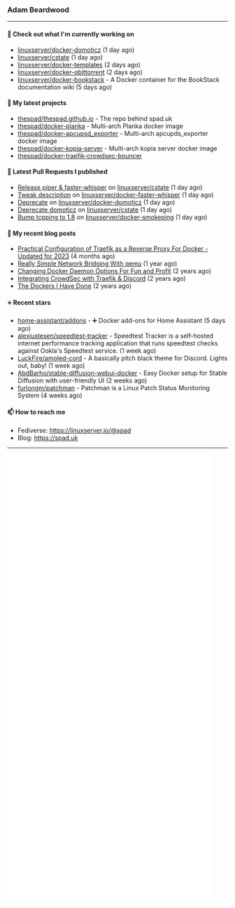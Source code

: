 ### Adam Beardwood
---
#### 👷 Check out what I'm currently working on

- [linuxserver/docker-domoticz](https://github.com/linuxserver/docker-domoticz) (1 day ago)
- [linuxserver/cstate](https://github.com/linuxserver/cstate) (1 day ago)
- [linuxserver/docker-templates](https://github.com/linuxserver/docker-templates) (2 days ago)
- [linuxserver/docker-qbittorrent](https://github.com/linuxserver/docker-qbittorrent) (2 days ago)
- [linuxserver/docker-bookstack](https://github.com/linuxserver/docker-bookstack) - A Docker container for the BookStack documentation wiki (5 days ago)

#### 🌱 My latest projects

- [thespad/thespad.github.io](https://github.com/thespad/thespad.github.io) - The repo behind spad.uk
- [thespad/docker-planka](https://github.com/thespad/docker-planka) - Multi-arch Planka docker image
- [thespad/docker-apcupsd_exporter](https://github.com/thespad/docker-apcupsd_exporter) - Multi-arch apcupds_exporter docker image
- [thespad/docker-kopia-server](https://github.com/thespad/docker-kopia-server) - Multi-arch kopia server docker image 
- [thespad/docker-traefik-crowdsec-bouncer](https://github.com/thespad/docker-traefik-crowdsec-bouncer)

#### 🔨 Latest Pull Requests I published

- [Release piper &amp; faster-whisper](https://github.com/linuxserver/cstate/pull/196) on [linuxserver/cstate](https://github.com/linuxserver/cstate) (1 day ago)
- [Tweak description](https://github.com/linuxserver/docker-faster-whisper/pull/2) on [linuxserver/docker-faster-whisper](https://github.com/linuxserver/docker-faster-whisper) (1 day ago)
- [Deprecate](https://github.com/linuxserver/docker-domoticz/pull/108) on [linuxserver/docker-domoticz](https://github.com/linuxserver/docker-domoticz) (1 day ago)
- [Deprecate domoticz](https://github.com/linuxserver/cstate/pull/195) on [linuxserver/cstate](https://github.com/linuxserver/cstate) (1 day ago)
- [Bump tcpping to 1.8](https://github.com/linuxserver/docker-smokeping/pull/165) on [linuxserver/docker-smokeping](https://github.com/linuxserver/docker-smokeping) (1 day ago)

#### 📜 My recent blog posts

- [Practical Configuration of Traefik as a Reverse Proxy For Docker - Updated for 2023](https://www.spad.uk/posts/practical-configuration-of-traefik-as-a-reverse-proxy-for-docker-updated-for-2023/) (4 months ago)
- [Really Simple Network Bridging With qemu](https://www.spad.uk/posts/really-simple-network-bridging-with-qemu/) (1 year ago)
- [Changing Docker Daemon Options For Fun and Profit](https://www.spad.uk/posts/changing-docker-daemon-options-for-fun-and-profit/) (2 years ago)
- [Integrating CrowdSec with Traefik &amp; Discord](https://www.spad.uk/posts/integrating-crowdsec-with-traefik-discord/) (2 years ago)
- [The Dockers I Have Done](https://www.spad.uk/posts/the-dockers-i-have-done/) (2 years ago)

#### ⭐ Recent stars

- [home-assistant/addons](https://github.com/home-assistant/addons) - :heavy_plus_sign: Docker add-ons for Home Assistant (5 days ago)
- [alexjustesen/speedtest-tracker](https://github.com/alexjustesen/speedtest-tracker) - Speedtest Tracker is a self-hosted internet performance tracking application that runs speedtest checks against Ookla&#39;s Speedtest service. (1 week ago)
- [LuckFire/amoled-cord](https://github.com/LuckFire/amoled-cord) - A basically pitch black theme for Discord. Lights out, baby! (1 week ago)
- [AbdBarho/stable-diffusion-webui-docker](https://github.com/AbdBarho/stable-diffusion-webui-docker) - Easy Docker setup for Stable Diffusion with user-friendly UI (2 weeks ago)
- [furlongm/patchman](https://github.com/furlongm/patchman) - Patchman is a Linux Patch Status Monitoring System (4 weeks ago)

#### 📫 How to reach me
- Fediverse: https://linuxserver.io/@spad
- Blog: https://spad.uk
---
<img src="https://raw.githubusercontent.com/thespad/thespad/main/github-metrics.svg">
